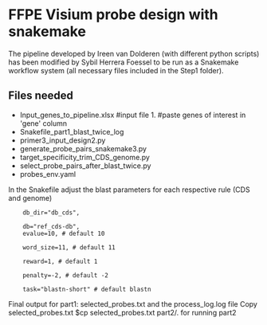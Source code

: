 # FFPE Visium probe design with snakemake
The pipeline developed by Ireen van Dolderen (with different python scripts) has been modified by Sybil Herrera Foessel to be 
run as a Snakemake workflow system (all necessary files included in the Step1 folder).   

## Files needed

- Input_genes_to_pipeline.xlsx #input file 1. #paste genes of interest in 'gene' column
- Snakefile_part1_blast_twice_log 
- primer3_input_design2.py
- generate_probe_pairs_snakemake3.py
- target_specificity_trim_CDS_genome.py
- select_probe_pairs_after_blast_twice.py
- probes_env.yaml


In the Snakefile adjust the blast parameters for each respective rule (CDS and genome)

        db_dir="db_cds",
        
        db="ref_cds-db",
        evalue=10, # default 10
        
        word_size=11, # default 11
        
        reward=1, # default 1
        
        penalty=-2, # default -2
        
        task="blastn-short" # default blastn

Final output for part1: selected_probes.txt and the process_log.log file 
Copy selected_probes.txt $cp selected_probes.txt part2/. for running part2
